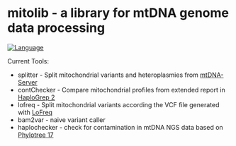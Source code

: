 # mitolib - a library for mtDNA genome data processing

<a href="https://www.java.com/"><img src="http://img.shields.io/badge/language-java-brightgreen.svg" alt="Language" data-canonical-src="http://img.shields.io/badge/language-java-brightgreen.svg" style="max-width:100%;"></a></p>


Current Tools:
- splitter - Split mitochondrial variants and heteroplasmies from <a href="https://mtdna-server.uibk.ac.at/index.html">mtDNA-Server</a>
- contChecker - Compare mitochondrial profiles from extended report in <a href="http://haplogrep.uibk.ac.at/">HaploGrep 2</a>
- lofreq - Split mitochondrial variants according the VCF file generated with <a href="http://csb5.github.io/lofreq/">LoFreq</a>
- bam2var - naive variant caller
- haplochecker - check for contamination in mtDNA NGS data based on <a href="http://phylotree.org/">Phylotree 17</a>  
